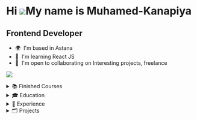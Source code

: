 <!--
### Hi there 👋
- 🌱 I’m currently learning in Able (Data Science) #TechOrda
- ⚡ Previously in FreeCodeCamp | Alem School | Qwant | Able Academy



![GitHub Views](https://komarev.com/ghpvc/?username=muhamed-kanapiya&color=FAC151)
![typescript](https://img.shields.io/badge/TypeScript-Fan-FAC151.svg?logo=typescript&logoWidth=20)
![blogger](https://img.shields.io/badge/Blogger-Follow%20Me-FAC151.svg?logo=hashnode&logoWidth=20)
![newsletter](https://img.shields.io/badge/Newsletter-subscribe-%23FAC151.svg?logo=gmail&logoWidth=20)
![youtuber](https://img.shields.io/badge/YouTuber-Follow%20Me-FAC151.svg?logo=youtube&logoWidth=20)


**muhamed-kanapiya/muhamed-kanapiya** is a ✨ _special_ ✨ repository because its `README.md` (this file) appears on your GitHub profile.

Here are some ideas to get you started:

- 🔭 I’m currently working on ...
- 🌱 I’m currently learning ...
- 👯 I’m looking to collaborate on ...
- 🤔 I’m looking for help with ...
- 💬 Ask me about ...
- 📫 How to reach me: ...
- 😄 Pronouns: ...
- ⚡ Fun fact: ...


<details>
  <summary>:zap: There will be some additional information</summary>
</details>
-->

Hi ![](https://user-images.githubusercontent.com/18350557/176309783-0785949b-9127-417c-8b55-ab5a4333674e.gif)My name is Muhamed-Kanapiya
========================================================================================================================================

Frontend Developer
------------------

*   🌍  I'm based in Astana
*   🧠  I'm learning React JS
*   🤝  I'm open to collaborating on Interesting projects, freelance

![](https://komarev.com/ghpvc/?username=muhamed-kanapiya&style=flat-square)
<details>
  <summary>📚 Finished Courses</summary>
  
<b>Frontend Development</b>
1. 👓 <a href="https://scrimba.com/learn/design">Learn UI Design Fundamentals</a>
2. 🖥️ <a href="https://hyperskill.org/tracks/65">Javascript Core</a>
3. ⚡ <a href="https://scrimba.com/learn/learnjavascript">Learn Javascript</a>

<b>Crypto, Web 3</b>
1. ⛓️ <a href="https://metaschool.so/courses/create-gamer-dao-solidity-q-blockchain">Build a Gamer DAO on the Q Blockchain</a>
2. ⛓️ <a href="https://metaschool.so/courses/writing-your-first-hello-world-contract-in-solidity">Write Your First Solidity Smart Contract on Ethereum</a>
</details>

<details>
<summary>🎓 Education</summary>  
</details>

<details>
<summary>💼 Experience</summary>  
</details>

<details>
<summary>🗂️ Projects</summary>  
</details>
